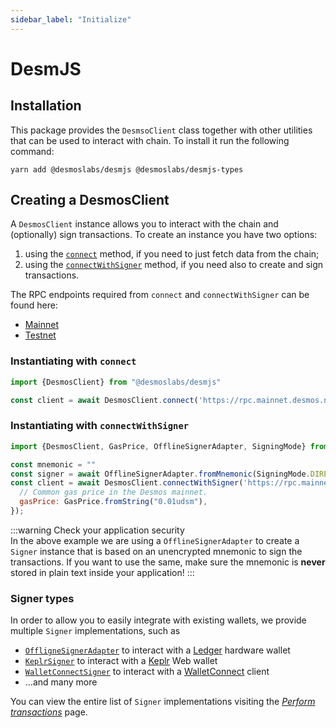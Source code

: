 ```yaml
---
sidebar_label: "Initialize"
---
```


# DesmJS

## Installation

This package provides the `DesmsoClient` class together with other utilities that can be used to interact with chain. To
install it run the following command:

```shell
yarn add @desmoslabs/desmjs @desmoslabs/desmjs-types
```

## Creating a DesmosClient

A `DesmosClient` instance allows you to interact with the chain and (optionally) sign transactions. To create an
instance you have two options:

1. using the [`connect`](../../api/classes/desmoslabs_desmjs.DesmosClient.md#connect) method, if you need to just fetch
   data from the chain;
2. using the [`connectWithSigner`](../../api/classes/desmoslabs_desmjs.DesmosClient.md#connectwithsigner) method, if you
   need also to create and sign transactions.

The RPC endpoints required from `connect` and `connectWithSigner` can be found here:

* [Mainnet](https://github.com/desmos-labs/mainnet#endpoints)
* [Testnet](https://github.com/desmos-labs/morpheus/tree/main/morpheus-apollo-3#endpoints)

### Instantiating with `connect`

```js
import {DesmosClient} from "@desmoslabs/desmjs"

const client = await DesmosClient.connect('https://rpc.mainnet.desmos.network');
```

### Instantiating with `connectWithSigner`

```js
import {DesmosClient, GasPrice, OfflineSignerAdapter, SigningMode} from "@desmoslabs/desmjs"

const mnemonic = ""
const signer = await OfflineSignerAdapter.fromMnemonic(SigningMode.DIRECT, mnemonic);
const client = await DesmosClient.connectWithSigner('https://rpc.mainnet.desmos.network', signer, {
  // Common gas price in the Desmos mainnet.
  gasPrice: GasPrice.fromString("0.01udsm"),
});
```

:::warning Check your application security  
In the above example we are using a `OfflineSignerAdapter` to create a `Signer` instance that is based on an unencrypted
mnemonic to sign the transactions. If you want to use the same, make sure the mnemonic is **never** stored in plain text
inside your application!
:::

### Signer types

In order to allow you to easily integrate with existing wallets, we provide multiple `Signer`
implementations, such as

- [`OffligneSignerAdapter`](../../api/classes/desmoslabs_desmjs.OfflineSignerAdapter.md) to interact with
  a [Ledger](https://ledger.com) hardware wallet
- [`KeplrSigner`](../../api/classes/desmoslabs_desmjs_keplr.KeplrSigner.md) to interact with
  a [Keplr](https://keplr.app) Web wallet
- [`WalletConnectSigner`](../../api/classes/desmoslabs_desmjs_keplr.KeplrSigner.md) to interact with
  a [WalletConnect](https://walletconnect.org) client
- ...and many more

You can view the entire list of `Signer` implementations visiting the [_Perform
transactions_](./03-perform-transactions.md#signers) page.
